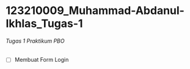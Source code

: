# 123210009_Muhammad-Abdanul-Ikhlas_Tugas-1

###### Tugas 1 Praktikum PBO 

* [ ] Membuat Form Login
